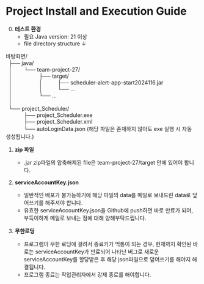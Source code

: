 # Project Install and Execution Guide

0. **테스트 환경**
   - 필요 Java version: 21 이상
   - file directory structure ↓

바탕화면/  
&nbsp;&nbsp;├── java/    
&nbsp;&nbsp;│&nbsp;&nbsp;&nbsp;&nbsp;&nbsp;&nbsp;&nbsp;&nbsp;└── team-project-27/    
&nbsp;&nbsp;│&nbsp;&nbsp;&nbsp;&nbsp;&nbsp;&nbsp;&nbsp;&nbsp;&nbsp;&nbsp;&nbsp;&nbsp;&nbsp;&nbsp;&nbsp;&nbsp;&nbsp;&nbsp;├── target/  
&nbsp;&nbsp;│&nbsp;&nbsp;&nbsp;&nbsp;&nbsp;&nbsp;&nbsp;&nbsp;&nbsp;&nbsp;&nbsp;&nbsp;&nbsp;&nbsp;&nbsp;&nbsp;&nbsp;&nbsp;│&nbsp;&nbsp;&nbsp;&nbsp;&nbsp;&nbsp;&nbsp;&nbsp;&nbsp;&nbsp;├── scheduler-alert-app-start2024116.jar  
&nbsp;&nbsp;│&nbsp;&nbsp;&nbsp;&nbsp;&nbsp;&nbsp;&nbsp;&nbsp;&nbsp;&nbsp;&nbsp;&nbsp;&nbsp;&nbsp;&nbsp;&nbsp;&nbsp;&nbsp;│&nbsp;&nbsp;&nbsp;&nbsp;&nbsp;&nbsp;&nbsp;&nbsp;&nbsp;&nbsp;└── ...  
&nbsp;&nbsp;│&nbsp;&nbsp;&nbsp;&nbsp;&nbsp;&nbsp;&nbsp;&nbsp;&nbsp;&nbsp;&nbsp;&nbsp;&nbsp;&nbsp;&nbsp;&nbsp;&nbsp;&nbsp;└── ...  
&nbsp;&nbsp;│  
&nbsp;&nbsp;└── project_Scheduler/  
&nbsp;&nbsp;&nbsp;&nbsp;&nbsp;&nbsp;&nbsp;&nbsp;&nbsp;&nbsp;&nbsp;&nbsp;├── project_Scheduler.exe  
&nbsp;&nbsp;&nbsp;&nbsp;&nbsp;&nbsp;&nbsp;&nbsp;&nbsp;&nbsp;&nbsp;&nbsp;├── project_Scheduler.xml  
&nbsp;&nbsp;&nbsp;&nbsp;&nbsp;&nbsp;&nbsp;&nbsp;&nbsp;&nbsp;&nbsp;&nbsp;└── autoLoginData.json (해당 파일은 존재하지 않아도 exe 실행 시 자동 생성됩니다.)

1. **zip 파일**
   - .jar zip파일의 압축해제된 file은 team-project-27/target 안에 있어야 합니다.

2. **serviceAccountKey.json**
   - 일반적인 배포가 불가능하기에 해당 파일의 data를 메일로 보내드린 data로 덮어쓰기를 해주셔야 합니다.
   - 유효한 serviceAccountKey.json을 Github에 push하면 바로 만료가 되어, 부득이하게 메일로 보내는 점에 대해 양해부탁드립니다.
3. **무한로딩**
   - 프로그램이 무한 로딩에 걸려서 종료키가 먹통이 되는 경우, 현재까지 확인된 바로는 serviceAccountKey가 만료되어 나타난 버그로 새로운 serviceAccountKey를 할당받은 후 해당 json파일으로 덮어쓰기를 해야지 해결됩니다.
   - 프로그램 종료는 작업관리자에서 강제 종료를 해야합니다. 
